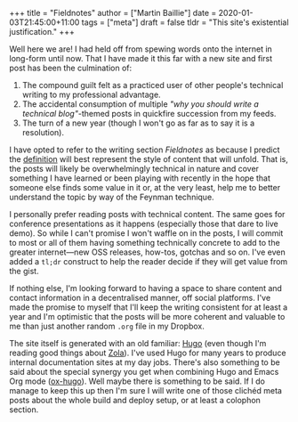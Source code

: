 +++
title = "Fieldnotes"
author = ["Martin Baillie"]
date = 2020-01-03T21:45:00+11:00
tags = ["meta"]
draft = false
tldr = "This site's existential justification."
+++

Well here we are! I had held off from spewing words onto the internet in
long-form until now. That I have made it this far with a new site and first post
has been the culmination of:

1.  The compound guilt felt as a practiced user of other people's technical
    writing to my professional advantage.
2.  The accidental consumption of multiple _"why you should write a technical
    blog"_-themed posts in quickfire succession from my feeds.
3.  The turn of a new year (though I won't go as far as to say it is a
    resolution).

I have opted to refer to the writing section _Fieldnotes_ as because I predict
the [definition](https://en.wikipedia.org/wiki/Fieldnotes) will best represent the style of content that will unfold. That
is, the posts will likely be overwhelmingly technical in nature and cover
something I have learned or been playing with recently in the hope that someone
else finds some value in it or, at the very least, help me to better understand
the topic by way of the Feynman technique.

I personally prefer reading posts with technical content. The same goes for
conference presentations as it happens (especially those that dare to live
demo). So while I can't promise I won't waffle on in the posts, I will commit to
most or all of them having something technically concrete to add to the greater
internet—new OSS releases, how-tos, gotchas and so on. I've even added a `tl;dr`
construct to help the reader decide if they will get value from the gist.

If nothing else, I'm looking forward to having a space to share content and
contact information in a decentralised manner, off social platforms. I've made
the promise to myself that I'll keep the writing consistent for at least a year
and I'm optimistic that the posts will be more coherent and valuable to me than
just another random `.org` file in my Dropbox.

The site itself is generated with an old familiar: [Hugo](https://gohugo.io) (even though I'm reading
good things about [Zola](https://www.getzola.org/)). I've used Hugo for many years to produce internal
documentation sites at my day jobs. There's also something to be said about the
special synergy you get when combining Hugo and Emacs Org mode ([ox-hugo](https://ox-hugo.scripter.co/)). Well
maybe there is something to be said. If I do manage to keep this up then I'm
sure I will write one of those clichéd meta posts about the whole build and
deploy setup, or at least a colophon section.

